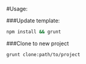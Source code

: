 #Usage:

###Update template: 

```bash
npm install && grunt
```

###Clone to new project

```bash
grunt clone:path/to/project
```
